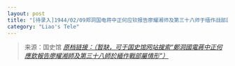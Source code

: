 ```yaml
---
layout: post
title: "[待录入]1944/02/09郑洞国电蒋中正何应钦报告廖耀湘师及第三十八师于缅作战部属情形"
category: "Liao's Tele"
---
```



> 来源：国史馆 [*原档链接：（暂缺，可于国史馆网站搜索“鄭洞國電蔣中正何應欽報告廖耀湘師及第三十八師於緬作戰部屬情形”）*]()
